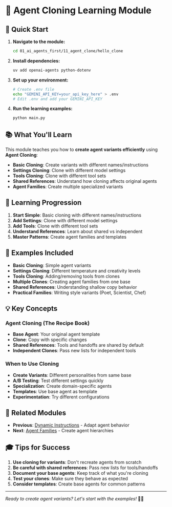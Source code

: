 # 🧬 Agent Cloning Learning Module

## 🚀 Quick Start

1. **Navigate to the module:**
   ```bash
   cd 01_ai_agents_first/11_agent_clone/hello_clone
   ```

2. **Install dependencies:**
   ```bash
   uv add openai-agents python-dotenv
   ```

3. **Set up your environment:**
   ```bash
   # Create .env file
   echo "GEMINI_API_KEY=your_api_key_here" > .env
   # Edit .env and add your GEMINI_API_KEY
   ```

4. **Run the learning examples:**
   ```bash
   python main.py
   ```

## 📚 What You'll Learn

This module teaches you how to **create agent variants efficiently** using **Agent Cloning**:

- **Basic Cloning**: Create variants with different names/instructions
- **Settings Cloning**: Clone with different model settings
- **Tools Cloning**: Clone with different tool sets
- **Shared References**: Understand how cloning affects original agents
- **Agent Families**: Create multiple specialized variants

## 🎯 Learning Progression

1. **Start Simple**: Basic cloning with different names/instructions
2. **Add Settings**: Clone with different model settings
3. **Add Tools**: Clone with different tool sets
4. **Understand References**: Learn about shared vs independent
5. **Master Patterns**: Create agent families and templates

## 🧪 Examples Included

- **Basic Cloning**: Simple agent variants
- **Settings Cloning**: Different temperature and creativity levels
- **Tools Cloning**: Adding/removing tools from clones
- **Multiple Clones**: Creating agent families from one base
- **Shared References**: Understanding shallow copy behavior
- **Practical Families**: Writing style variants (Poet, Scientist, Chef)

## 💡 Key Concepts

### Agent Cloning (The Recipe Book)
- **Base Agent**: Your original agent template
- **Clone**: Copy with specific changes
- **Shared References**: Tools and handoffs are shared by default
- **Independent Clones**: Pass new lists for independent tools

### When to Use Cloning
- **Create Variants**: Different personalities from same base
- **A/B Testing**: Test different settings quickly
- **Specialization**: Create domain-specific agents
- **Templates**: Use base agent as template
- **Experimentation**: Try different configurations

## 🔗 Related Modules

- **Previous**: [Dynamic Instructions](../09_dynamic_instructions/) - Adapt agent behavior
- **Next**: [Agent Families](../12_agent_families/) - Create agent hierarchies

## 🎓 Tips for Success

1. **Use cloning for variants**: Don't recreate agents from scratch
2. **Be careful with shared references**: Pass new lists for tools/handoffs
3. **Document your base agents**: Keep track of what you're cloning
4. **Test your clones**: Make sure they behave as expected
5. **Consider templates**: Create base agents for common patterns

---

*Ready to create agent variants? Let's start with the examples!* 🧬✨ 